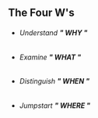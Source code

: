 ## The Four W's
- ###### Understand **" WHY "**
- ###### Examine **" WHAT "**
- ###### Distinguish **" WHEN "**
- ###### Jumpstart **" WHERE "**
